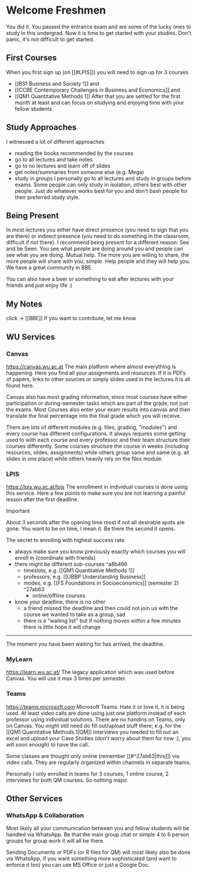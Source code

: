# Welcome Freshmen
You did it. You passed the entrance exam and are some of the lucky ones to study in this undergrad. Now it is time to get started with your studies. Don't panic, it's not difficult to get started.
## First Courses
When you first sign up (on [[#LPIS]]) you will need to sign up for 3 courses
- [[BS1 Business and Society 1]] and 
- [[CCBE Contemporary Challenges in Business and Economics]] and
- [[QM1 Quantitative Methods 1]]
After that you are settled for the first month at least and can focus on studying and enjoying time with your fellow students.
## Study Approaches
I witnessed a lot of different approaches
- reading the books recommended by the courses
- go to all lectures and take notes
- go to no lectures and learn off of slides
- get notes/summaries from someone else (e.g. Mega)
- study in groups
I personally go to all lectures and study in groups before exams. Some people can only study in isolation, others best with other people. Just do whatever works best for you and don't bash people for their preferred study style.
## Being Present
In most lectures you either have direct presence (you need to sign that you are there) or indirect presence (you need to do something in the classroom, difficult if not there). I recommend being present for a different reason: See and be Seen.
You see what people are doing around you and people can see what you are doing. Mutual help. The more you are willing to share, the more people will share with you, simple. Help people and they will help you. We have a great community in BBE.

You can also have a beer or something to eat after lectures with your friends and just enjoy life :)
## My Notes
click -> [[BBE]]
If you want to contribute, let me know
## WU Services
### Canvas
https://canvas.wu.ac.at
The main platform where almost everything is happening. Here you find all your assignments and resources. If it is PDFs of papers, links to other sources or simply slides used in the lectures it is all found here.

Canvas also has most grading information, since most courses have either participation or during-semester tasks which are part of the grade, not just the exams. Most Courses also enter your exam results into canvas and then translate the final percentage into the final grade which you will receive.

There are lots of different modules (e.g. files, grading, "modules") and every course has different configurations. It always requires some getting used to with each course and every professor and their team structure their courses differently. Some courses structure the course in weeks (including resources, slides, assignments) while others group same and same (e.g. all slides in one place) while others heavily rely on the files module.
### LPIS
https://lpis.wu.ac.at/lpis
The enrollment in individual courses is done using this service. Here a few points to make sure you are not learning a painful lesson after the first deadline.

>[!important]
>About 3 seconds after the opening time most if not all desirable spots are gone. You want to be on time, I mean it. Be there the second it opens. 

The secret to enrolling with highest success rate
- always make sure you know previously exactly which courses you will enroll in (coordinate with friends)
- there might be different sub-courses ^a8b466
	- timeslots, e.g. [[QM1 Quantitative Methods 1]]
	- professors, e.g. [[UBBP Understanding Business]]
	- modes, e.g. [[FS Foundations in Socioeconomics]] (semester 2)  ^27ab63
		- online/offline courses
- know your deadline, there is no other
	- a friend missed the deadline and then could not join us with the course we wanted to take as a group, sad
	- there is a "waiting list" but if nothing moves within a few minutes there is little hope it will change
---
The moment you have been waiting for has arrived, the deadline.

### MyLearn
https://learn.wu.ac.at/
The legacy application which was used before Canvas. You will use it max 3 times per semester. 
### Teams
https://teams.microsoft.com
Microsoft Teams. Hate it or love it, it is being used. At least video calls are done using just one platform instead of each professor using individual solutions. There are no handins on Teams, only on Canvas. You might still need do fill out/upload stuff there; e.g. for the [[QM1 Quantitative Methods 1|QM]] interviews you needed to fill out an excel and upload your Case Studies (don't worry about them for now :), you will soon enough) to have the call.

Some classes are thought only online (remember [[#^27ab63|this]]) via video calls. They are regularly organized within channels in separate teams.

Personally I only enrolled in teams for 3 courses, 1 online course, 2 interviews for both QM courses. So nothing major. 
## Other Services
### WhatsApp & Collaboration
Most likely all your communication between you and fellow students will be handled via WhatsApp. Be that the main group chat or simple 4 to 6 person groups for group work it will all be there.

Sending Documents or PDFs (or R files for QM) will most likely also be done via WhatsApp, if you want something more sophisticated (and want to enforce it too) you can use MS Office or just a Google Doc.